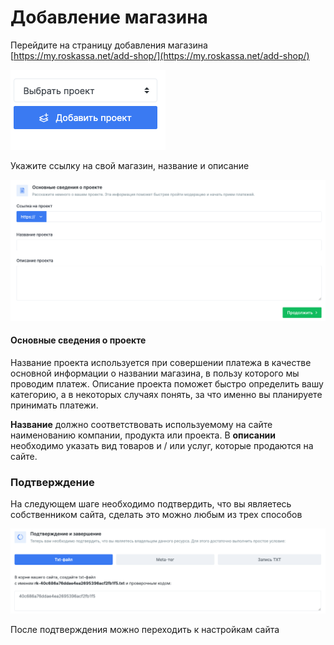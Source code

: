 # Добавление магазина

Перейдите на страницу добавления магазина [https://my.roskassa.net/add-shop/](https://my.roskassa.net/add-shop/)

![](../../.gitbook/assets/image%20%2812%29.png)

Укажите ссылку на свой магазин, название  и  описание

![](../../.gitbook/assets/image%20%2817%29.png)

#### Основные сведения о проекте

Название проекта используется при совершении платежа в качестве основной информации о названии магазина, в пользу которого мы проводим платеж. Описание проекта поможет быстро определить вашу категорию, а в некоторых случаях понять, за что именно вы планируете принимать платежи.

**Название** должно соответствовать используемому на сайте наименованию компании, продукта или проекта. В **описании** необходимо указать вид товаров и / или услуг, которые продаются на сайте.

### Подтверждение

На следующем шаге необходимо подтвердить, что вы являетесь собственником сайта, сделать это можно любым из трех способов

![](../../.gitbook/assets/image%20%2813%29.png)

После подтверждения можно переходить к настройкам сайта

